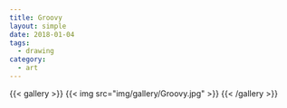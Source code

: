 ```yaml
---
title: Groovy
layout: simple
date: 2018-01-04
tags:
  - drawing
category:
  - art
---
```


{{< gallery >}}
  {{< img src="img/gallery/Groovy.jpg" >}}
{{< /gallery >}}